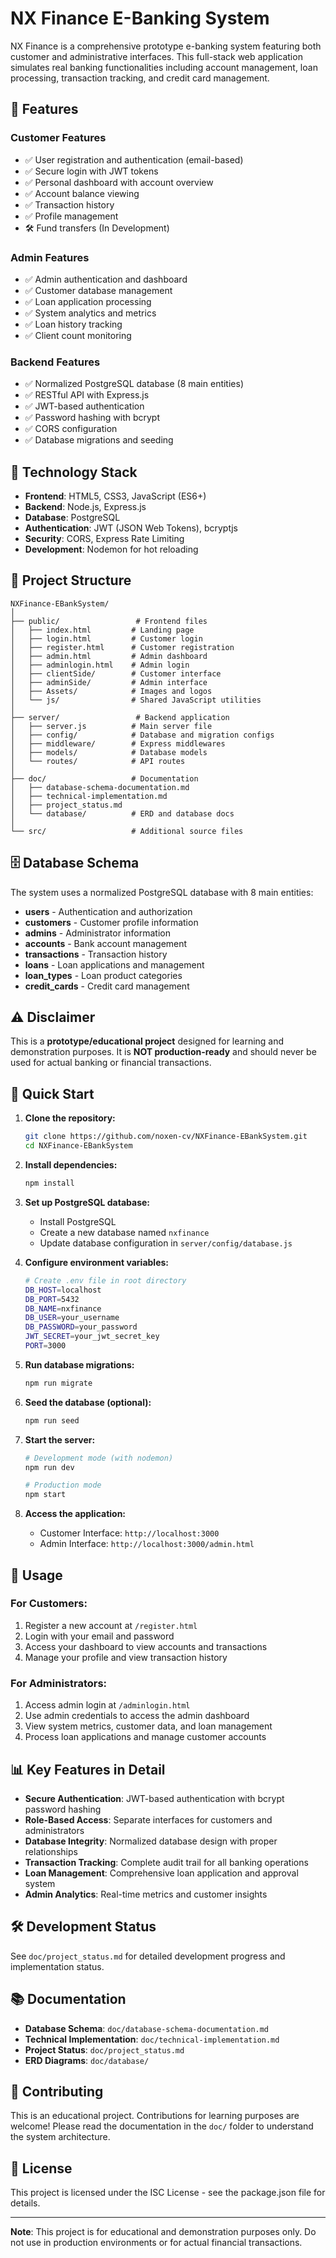 # NX Finance E-Banking System

NX Finance is a comprehensive prototype e-banking system featuring both customer and administrative interfaces. This full-stack web application simulates real banking functionalities including account management, loan processing, transaction tracking, and credit card management.

## 🌟 Features

### Customer Features
- ✅ User registration and authentication (email-based)
- ✅ Secure login with JWT tokens
- ✅ Personal dashboard with account overview
- ✅ Account balance viewing
- ✅ Transaction history
- ✅ Profile management
- 🛠️ Fund transfers (In Development)

### Admin Features
- ✅ Admin authentication and dashboard
- ✅ Customer database management
- ✅ Loan application processing
- ✅ System analytics and metrics
- ✅ Loan history tracking
- ✅ Client count monitoring

### Backend Features
- ✅ Normalized PostgreSQL database (8 main entities)
- ✅ RESTful API with Express.js
- ✅ JWT-based authentication
- ✅ Password hashing with bcrypt
- ✅ CORS configuration
- ✅ Database migrations and seeding

## 🚀 Technology Stack

- **Frontend**: HTML5, CSS3, JavaScript (ES6+)
- **Backend**: Node.js, Express.js
- **Database**: PostgreSQL
- **Authentication**: JWT (JSON Web Tokens), bcryptjs
- **Security**: CORS, Express Rate Limiting
- **Development**: Nodemon for hot reloading

## 📂 Project Structure

```
NXFinance-EBankSystem/
│
├── public/                 # Frontend files
│   ├── index.html         # Landing page
│   ├── login.html         # Customer login
│   ├── register.html      # Customer registration
│   ├── admin.html         # Admin dashboard
│   ├── adminlogin.html    # Admin login
│   ├── clientSide/        # Customer interface
│   ├── adminSide/         # Admin interface
│   ├── Assets/            # Images and logos
│   └── js/                # Shared JavaScript utilities
│
├── server/                 # Backend application
│   ├── server.js          # Main server file
│   ├── config/            # Database and migration configs
│   ├── middleware/        # Express middlewares
│   ├── models/            # Database models
│   └── routes/            # API routes
│
├── doc/                   # Documentation
│   ├── database-schema-documentation.md
│   ├── technical-implementation.md
│   ├── project_status.md
│   └── database/          # ERD and database docs
│
└── src/                   # Additional source files
```

## 🗄️ Database Schema

The system uses a normalized PostgreSQL database with 8 main entities:
- **users** - Authentication and authorization
- **customers** - Customer profile information
- **admins** - Administrator information
- **accounts** - Bank account management
- **transactions** - Transaction history
- **loans** - Loan applications and management
- **loan_types** - Loan product categories
- **credit_cards** - Credit card management

## ⚠️ Disclaimer

This is a **prototype/educational project** designed for learning and demonstration purposes. It is **NOT production-ready** and should never be used for actual banking or financial transactions.

## 📌 Quick Start

1. **Clone the repository:**
   ```bash
   git clone https://github.com/noxen-cv/NXFinance-EBankSystem.git
   cd NXFinance-EBankSystem
   ```

2. **Install dependencies:**
   ```bash
   npm install
   ```

3. **Set up PostgreSQL database:**
   - Install PostgreSQL
   - Create a new database named `nxfinance`
   - Update database configuration in `server/config/database.js`

4. **Configure environment variables:**
   ```bash
   # Create .env file in root directory
   DB_HOST=localhost
   DB_PORT=5432
   DB_NAME=nxfinance
   DB_USER=your_username
   DB_PASSWORD=your_password
   JWT_SECRET=your_jwt_secret_key
   PORT=3000
   ```

5. **Run database migrations:**
   ```bash
   npm run migrate
   ```

6. **Seed the database (optional):**
   ```bash
   npm run seed
   ```

7. **Start the server:**
   ```bash
   # Development mode (with nodemon)
   npm run dev
   
   # Production mode
   npm start
   ```

8. **Access the application:**
   - Customer Interface: `http://localhost:3000`
   - Admin Interface: `http://localhost:3000/admin.html`

## 🎯 Usage

### For Customers:
1. Register a new account at `/register.html`
2. Login with your email and password
3. Access your dashboard to view accounts and transactions
4. Manage your profile and view transaction history

### For Administrators:
1. Access admin login at `/adminlogin.html`
2. Use admin credentials to access the admin dashboard
3. View system metrics, customer data, and loan management
4. Process loan applications and manage customer accounts

## 📊 Key Features in Detail

- **Secure Authentication**: JWT-based authentication with bcrypt password hashing
- **Role-Based Access**: Separate interfaces for customers and administrators
- **Database Integrity**: Normalized database design with proper relationships
- **Transaction Tracking**: Complete audit trail for all banking operations
- **Loan Management**: Comprehensive loan application and approval system
- **Admin Analytics**: Real-time metrics and customer insights

## 🛠️ Development Status

See `doc/project_status.md` for detailed development progress and implementation status.

## 📚 Documentation

- **Database Schema**: `doc/database-schema-documentation.md`
- **Technical Implementation**: `doc/technical-implementation.md`
- **Project Status**: `doc/project_status.md`
- **ERD Diagrams**: `doc/database/`

## 🤝 Contributing

This is an educational project. Contributions for learning purposes are welcome! Please read the documentation in the `doc/` folder to understand the system architecture.

## 📝 License

This project is licensed under the ISC License - see the package.json file for details.

---

**Note**: This project is for educational and demonstration purposes only. Do not use in production environments or for actual financial transactions.
